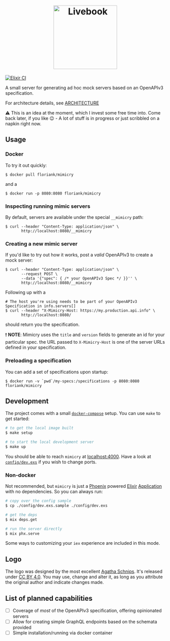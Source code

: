 <h1 align="center"><img src="https://github.com/floriank/mimicry/raw/main/.github/assets/logo.png" alt="Livebook" width="200"></h1>

[![Elixir CI](https://github.com/floriank/mimicry/actions/workflows/elixir.yml/badge.svg)](https://github.com/floriank/mimicry/actions/workflows/elixir.yml)

A small server for generating ad hoc mock servers based on an OpenAPIv3 specification.

For architecture details, see [ARCHITECTURE](./ARCHITECTURE.md)

:warning: This is an idea at the moment, which I invest some free time into. Come back later, if you like :wink: - A lot of stuff is in progress or just scribbled on a napkin right now.

## Usage

### Docker

To try it out quickly:

```
$ docker pull floriank/mimicry
```

and a

```
$ docker run -p 8080:8080 floriank/mimicry
```

### Inspecting running mimic servers

By default, servers are available under the special `__mimicry` path:

```
$ curl --header "Content-Type: application/json" \ 
       http://localhost:8080/__mimicry
```

### Creating a new mimic server

If you'd like to try out how it works, post a _valid_ OpenAPIv3 to create a mock server:

```
$ curl --header "Content-Type: application/json" \ 
       --request POST \
       --data '{"spec": { /* your OpenAPIv3 Spec */ }}'' \
       http://localhost:8080/__mimicry
```

Following up with a 

```
# The host you're using needs to be part of your OpenAPIv3 Specification in info.servers[]
$ curl --header "X-Mimicry-Host: https://my.production.api.info" \
       http://localhost:8080/
```

should return you the specification.

:exclamation: __NOTE__: Mimicry uses the `title` and `version` fields to generate an id for your particular spec. the URL passed to `X-Mimicry-Host` is one of the server URLs defined in your specification.

### Preloading a specification

You can add a set of specifications upon startup:

```
$ docker run -v `pwd`/my-specs:/specifications -p 8080:8080 floriank/mimicry
```

## Development

The project comes with a small [`docker-compose`](https://docs.docker.com/compose/) setup. You can use `make` to get started:

```bash
# to get the local image built
$ make setup

# to start the local development server
$ make up
``` 

You should be able to reach `mimicry` at [localhost:4000](http://localhost:4000). Have a look at [`config/dev.exs`]('./config/dev.exs') if you wish to change ports.

### Non-docker

Not recommended, but `mimicry` is just a [Phoenix](https://phoenixframework.org/) powered [Elixir](https://elixir-lang.org) [Application](https://erlang.org/doc/design_principles/applications.html) with no dependencies. So you can always run:

```bash
# copy over the config sample
$ cp ./config/dev.exs.sample ./config/dev.exs

# get the deps
$ mix deps.get

# run the server directly
$ mix phx.serve
```

Some ways to customizing your `iex` experience are included in this mode.

## Logo

The logo was designed by the most excellent [Agatha Schnips](https://www.agathaschnips.com). It's released under [CC BY 4.0](https://creativecommons.org/licenses/by/4.0/). You may use, change and alter it, as long as you attribute the original author and indicate changes made.

## List of planned capabilities

- [ ] Coverage of _most_ of the OpenAPIv3 specification, offering opinionated servers
- [ ] Allow for creating simple GraphQL endpoints based on the schemata provided
- [ ] Simple installation/running via docker container
